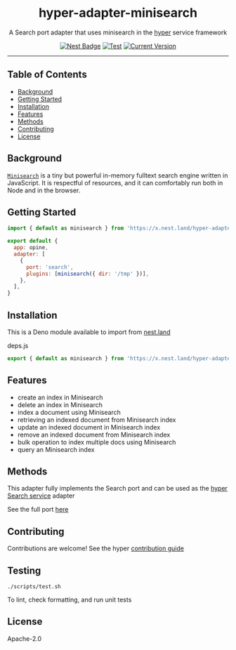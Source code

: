 <h1 align="center">hyper-adapter-minisearch</h1>
<p align="center">A Search port adapter that uses minisearch in the <a href="https://hyper.io/">hyper</a>  service framework</p>
</p>
<p align="center">
  <a href="https://nest.land/package/hyper-adapter-minisearch"><img src="https://nest.land/badge.svg" alt="Nest Badge" /></a>
  <a href="https://github.com/hyper63/hyper-adapter-minisearch/actions/workflows/test-and-publish.yml"><img src="https://github.com/hyper63/hyper-adapter-minisearch/actions/workflows/test-and-publish.yml/badge.svg" alt="Test" /></a>
  <a href="https://github.com/hyper63/hyper-adapter-minisearch/tags/"><img src="https://img.shields.io/github/tag/hyper63/hyper-adapter-minisearch" alt="Current Version" /></a>
</p>

---

## Table of Contents

- [Background](#background)
- [Getting Started](#getting-started)
- [Installation](#installation)
- [Features](#features)
- [Methods](#methods)
- [Contributing](#contributing)
- [License](#license)

## Background

[`Minisearch`](https://www.npmjs.com/package/minisearch) is a tiny but powerful in-memory fulltext
search engine written in JavaScript. It is respectful of resources, and it can comfortably run both
in Node and in the browser.

## Getting Started

```js
import { default as minisearch } from 'https://x.nest.land/hyper-adapter-minisearch@1.0.10/mod.js'

export default {
  app: opine,
  adapter: [
    {
      port: 'search',
      plugins: [minisearch({ dir: '/tmp' })],
    },
  ],
}
```

## Installation

This is a Deno module available to import from
[nest.land](https://nest.land/package/hyper-adapter-minisearch)

deps.js

```js
export { default as minisearch } from 'https://x.nest.land/hyper-adapter-minisearch@1.0.14/mod.js'
```

## Features

- create an index in Minisearch
- delete an index in Minisearch
- index a document using Minisearch
- retrieving an indexed document from Minisearch index
- update an indexed document in Minisearch index
- remove an indexed document from Minisearch index
- bulk operation to index multiple docs using Minisearch
- query an Minisearch index

## Methods

This adapter fully implements the Search port and can be used as the
[hyper Search service](https://docs.hyper.io/search-api) adapter

See the full port [here](https://nest.land/package/hyper-port-search)

## Contributing

Contributions are welcome! See the hyper
[contribution guide](https://docs.hyper.io/contributing-to-hyper)

## Testing

```
./scripts/test.sh
```

To lint, check formatting, and run unit tests

## License

Apache-2.0
